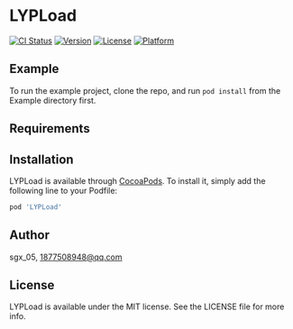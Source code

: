 # LYPLoad

[![CI Status](https://img.shields.io/travis/sgx_05/LYPLoad.svg?style=flat)](https://travis-ci.org/sgx_05/LYPLoad)
[![Version](https://img.shields.io/cocoapods/v/LYPLoad.svg?style=flat)](https://cocoapods.org/pods/LYPLoad)
[![License](https://img.shields.io/cocoapods/l/LYPLoad.svg?style=flat)](https://cocoapods.org/pods/LYPLoad)
[![Platform](https://img.shields.io/cocoapods/p/LYPLoad.svg?style=flat)](https://cocoapods.org/pods/LYPLoad)

## Example

To run the example project, clone the repo, and run `pod install` from the Example directory first.

## Requirements

## Installation

LYPLoad is available through [CocoaPods](https://cocoapods.org). To install
it, simply add the following line to your Podfile:

```ruby
pod 'LYPLoad'
```

## Author

sgx_05, 1877508948@qq.com

## License

LYPLoad is available under the MIT license. See the LICENSE file for more info.
